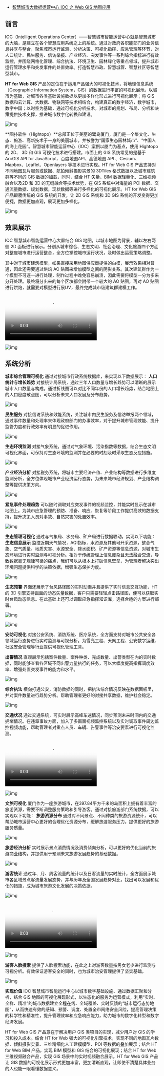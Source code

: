 - [智慧城市大数据运营中心 IOC 之 Web GIS 地图应用](https://zhuanlan.zhihu.com/p/363956860)



## **前言**

IOC（Intelligent Operations  Center）——智慧城市智能运营中心就是智慧城市的大脑，是建立在各个智慧应用系统之上的系统。通过对政府各职能部门的业务信息共享与整合，聚焦城市运行监测、分析决策、可视化指挥、应急管理等环节，对人口统计、民生服务、信访举报、产业经济、突发事件等一系列综合指标进行有效监控，并围绕网格化管理、综合执法、环境卫生、园林绿化等重点领域，提升城市运行管理水平和突发事件的处置效率。打造智慧市政、智慧城管、智慧社区等智慧型城市。

**HT for Web GIS** 产品的定位在于运用产品强大的可视化技术，将地理信息系统（Geographic Information  System，GIS）的数据进行丰富的可视化展示。以城市为基础，对城市各类基础设施数据以更加多样化形式进行可视化展示；将 GIS  数据和云计算、大数据、物联网等技术相结合，构建真正的数字经济，数字城市，数字中国；以时空为基础，通过可视化分析技术，对城市的规划、布局、分析和决策提供技术支撑，推进城市数字化转换和建设。

![img](https://pic3.zhimg.com/80/v2-8b91e3bc16355fef36d0be2f8a02f666_720w.jpg)


**图扑软件（Hightopo）**总部正位于美丽的鹭岛厦门，厦门是一个集文化、生态、旅游、高新技术于一身的美丽城市，并被誉为“国家生态园林城市”、“中国人的海上花园”。智慧城市智能运营中心（IOC）案例以厦门为基点，使用 Hightopo 的 2D、 3D 和 GIS 可视化技术进行搭建。市面上的 GIS 系统常见的是基于 ArcGIS API for  JavaScript、百度地图API、高德地图 API 、Cesium、Mapbox、Leaflet、Openlayers 等技术进行实现。HT for Web GIS 产品支持对不同地图瓦片服务或数据、航拍倾斜摄影实景的 3DTiles 格式数据以及城市建筑群等不同的 GIS  数据的加载，同时，结合 HT 矢量、BIM 数据轻量化、三维视频融合以及2D 和 3D 的无缝融合等技术优势，在 GIS 系统中对海量的 POI 数据、交通流量数据、规划数据，现状数据等进行多样化的可视化展示。HT for Web GIS 产品颠覆传统的 GIS 系统的开发，让 2D  GIS 系统和 3D GIS 系统的开发变得更加便捷，数据更加直观，展现更加多样化。

![img](https://pic1.zhimg.com/80/v2-b3e2af16d4e16e2c1d0a69908475f924_720w.jpg)



## **效果展示**

IOC 智慧城市智能运营中心大屏结合 GIS 地图，以城市地图为背景，辅以左右两侧 2D 面板进行展示。分别从城市综合、生态文明、社会治理、文化旅游四个方面对整座城市进行运营整合，全方位掌控城市运行状况，及时做出运营策略调整。

其中对于城市建筑模型，如果直接采用地图供应商提供的白模，展示效果相对普通，因此还需要通过烘焙 AO  贴图来增加模型之间的阴影关系。其次建筑群作为一个模型不可逐一进行处理，制作过程中难免容易崩溃，因此需要将模型一分为多来分开处理。最终将分出来的每个区块都会附带一个较大的 AO 贴图，再对 AO 贴图进行烘焙，就需要对模型进行展UV，最终完成城市级建筑群建模工作。

<video class="ztext-gif GifPlayer-gif2mp4" src="https://vdn1.vzuu.com/SD/d729166e-9a98-11eb-a2d6-da476058c233.mp4?disable_local_cache=1&amp;auth_key=1620890122-0-0-58fa7e942eca49c342001a2c2c25ba94&amp;f=mp4&amp;bu=pico&amp;expiration=1620890122&amp;v=hw" data-thumbnail="https://pic1.zhimg.com/v2-820ea75af63c53dfd669aa3ba9d05234_b.jpg" poster="https://pic1.zhimg.com/v2-820ea75af63c53dfd669aa3ba9d05234_b.jpg" data-size="normal" preload="metadata" loop="" playsinline=""></video>

![img](https://pic1.zhimg.com/v2-820ea75af63c53dfd669aa3ba9d05234_b.jpg)



##    **系统分析**

**城市综合管理可视化**
通过对接城市行政系统数据库，来实现以下数据展示：
**人口统计与增长趋势**
对接统计局系统，通过三年人口数量与增长趋势可以清晰的展示城市人口数量与构成。通过折线图可以对比不同年份的人口增长趋势，结合地图上的人口密度散点图，可以分析未来人口发展及分布趋势。

![img](https://pic3.zhimg.com/v2-22f0b7543a5aed0f82d79cfb11c33482_b.jpg)




**民生服务**
对接信访系统和效能系统，关注城市内民生服务及信访举报两个领域，通过事件数量和处理率来体现政府部门的办事效率，对于提升城市管理效能、提升监管力度和行政效率有明显的促进作用。

![img](https://pic2.zhimg.com/80/v2-fdfe7f92abe09b3ac7485245759e673d_720w.jpg)


**生态环境监测**
对接气象系统，通过对气象环境、污染指数等数据，结合生态文明可视化界面，可保持对生态环境的监测并在必要的时刻及时采取生态反应措施。

![img](https://pic3.zhimg.com/v2-a3bac11981bce2b059df2b10184de30e_b.jpg)




**产业经济分析**
对接税务系统，将城市主要经济产值、产业结构等数据进行多维度监测分析，全方位体现城市产业经济运行态势，为未来城市经济规划、产业结构调整等提供决策方向。

![img](https://pic3.zhimg.com/v2-de51d675eec0893e626dd9fd6132bbfe_b.jpg)




**紧急事件处理趋势**
可以随时调取对应突发事件的视频监控，并能实时显示在城市地图上。为城市应急管理的预防、准备、响应、恢复等阶段工作提供高效的数据支持，提升决策人员对事故、自然灾害的处置效率。

![img](https://pic3.zhimg.com/v2-ce14901a18207e0d8ab3190fe53faece_b.jpg)




 
**生态管理可视化**
通过与气象局、水务局、矿产局进行数据联动，实现以下功能：
**生态信息展示**
监控近期天气情况，AQI指标，水资源及其他可开采资源，整合气象、空气质量、地质灾害、水源安全、降水面积、矿产资源等信息资源，对城市生态环境进行实时监测与可视分析。相对于传统管理上信息庞杂且无法融合交流，导致数据毫无规律可循的痛点，我们可以从根本上打破信息壁垒，为管理者解决突出环境问题提供科学的决策依据，增强生态保护力度。

![img](https://pic4.zhimg.com/80/v2-9ba3afd2fb68c4416fc5bdbfc014bdd7_720w.jpg)


**生态预警**
界面还展示了台风路径图的实时动画并且提供了实时信息交互功能，HT 的 3D 引擎支持画面的动态矢量数据，客户只需要轻轻点击路径图，便可以获取实时台风动态信息。在此基础上还可以调取应急指挥知识库，选择合适的方案进行部署。

![img](https://pic3.zhimg.com/v2-7a1128712cdbb1d27845b912b89052c2_b.jpg)



![img](https://pic4.zhimg.com/80/v2-22c8cfe189f5b228de22412cdd658aab_720w.jpg)


 
**安防可视化**
对接公安系统、消防系统、医疗系统，全方面支持对城市公共安全各领域运行态势进行实时监测与可视分析。为雪亮工程、天网工程、公安数字运维、社区安全管理等行业提供可视化管理工具。

**出警情况**
直观展示包括案件数量、案件种类、完成数量、出警类型在内的实时数据，同时能够查看各区域不同出警力量执行的任务，可以大幅度提高指挥调度效率、增强处置突发事件的能力和水平。

![img](https://pic3.zhimg.com/80/v2-f206bcaae8bc59cc5d8b4edafa7157f6_720w.jpg)


**综合执法**
横向打通公安，消防数据的同时，把执法综合情况反映在数据面板里，并对案件数量进行趋势分析。帮助管理者更好的对接共享数据，维护社会稳定。

![img](https://pic3.zhimg.com/v2-223395075dca14c2d087080a70ddb6f2_b.jpg)




**交通状况**
通过交通系统，可实时展示高峰车速情况，同步预测未来时间内的交通拥堵情况。在违章事故方面，加入了多画面视频监控系统以及实时调取事件周边监控视频功能，帮助管理者对重点人员、车辆、告警事件等治安要素进行可视化监测。

<video class="ztext-gif GifPlayer-gif2mp4" src="https://vdn1.vzuu.com/SD/f9d641dc-9b6a-11eb-ba99-160bd3dbd470.mp4?disable_local_cache=1&amp;auth_key=1620890143-0-0-b19423d8b01fe197778c68d79d044ec8&amp;f=mp4&amp;bu=pico&amp;expiration=1620890143&amp;v=hw" data-thumbnail="https://pic3.zhimg.com/v2-7975da50ffc3fd431b7352ff900b38a2_b.jpg" poster="https://pic3.zhimg.com/v2-7975da50ffc3fd431b7352ff900b38a2_b.jpg" data-size="normal" preload="metadata" loop="" playsinline=""></video>

![img](https://pic3.zhimg.com/v2-7975da50ffc3fd431b7352ff900b38a2_b.jpg)




 
**文旅可视化**
厦门作为一座旅游城市，在397.84平方千米的岛面积上拥有着丰富的旅游资源，需要不断调整服务策略和引导游客。通过对接旅游部门系统数据，可以实现以下功能：
**旅游资源分布**
通过对不同景点、不同种类的旅游资源统计，可以帮助城市运营中心更好的合理优化资源分布，缓解旅游服务压力，提供更好的旅游服务质量。

![img](https://pic4.zhimg.com/80/v2-cf7e372723591ee5b3da35ea174b1357_720w.jpg)


**旅游经济分析**
实时展示景点消费情况及消费倾向分析，可以更好的优化当前的旅游商业结构，并提供用于预测未来旅游发展趋势的基础数据。

![img](https://pic3.zhimg.com/80/v2-62fc82c8ea8665d7aeff6d809b18083a_720w.jpg)


**游客统计**
通过年、月、周客流量的统计以及日客流量的实时统计，全方面展示城市各区域景点客流量发展态势，并与历年及全国发展趋势对比，找出可以发展和优化的措施，成为城市旅游文化发展的决策依据。

![img](https://pic2.zhimg.com/80/v2-84995bef2299fdf8a541307136ec7d15_720w.jpg)

<video class="ztext-gif GifPlayer-gif2mp4" src="https://vdn1.vzuu.com/SD/d7b075dc-9a98-11eb-95a9-ae2b259d78a4.mp4?disable_local_cache=1&amp;auth_key=1620890144-0-0-9cb7e5eb34c37796aa5c44d71974d7d9&amp;f=mp4&amp;bu=pico&amp;expiration=1620890144&amp;v=hw" data-thumbnail="https://pic1.zhimg.com/v2-9d4fe9e5dfbf379b10df52b1ddf467f8_b.jpg" poster="https://pic1.zhimg.com/v2-9d4fe9e5dfbf379b10df52b1ddf467f8_b.jpg" data-size="normal" preload="metadata" loop="" playsinline=""></video>

![img](https://pic1.zhimg.com/v2-9d4fe9e5dfbf379b10df52b1ddf467f8_b.jpg)




**游客人脸搜索**
提供了人脸搜索功能，在此之上对游客数量按男女老少进行监测与可视分析。有效保证游客安全的同时，也为城市治安管理提供了坚实基础。

![img](https://pic1.zhimg.com/v2-8303b297adca7af04824fbe697974f24_b.jpg)




**实现价值**
IOC 智慧城市智能运行中心以城市数字基础设施、通过数据汇聚和分析，结合 GIS  地图的可视化展现形式，以生态化的服务为运营模式，利用“实时、全样、精准”的城市数据建立全程在线、全域覆盖、实时反馈的“城市运行态势地图”，从而快速有效的感知、预警、调度、处置全市网络安全风险，提高管理决策的科学性和精准性，提升管理效率和应急响应能力，助力城市的数字化转型和数字经济发展。

HT for Web GIS 产品意在于解决用户 GIS 类项目的实现，减少用户对 GIS 的学习和投入成本。结合 HT for Web  强大的可视化引擎技术，实现不同的地图瓦片数据、倾斜摄影实景、三维精细化人工建模模型、POI 等数据的叠加展示；结合 HT for Web BIM 产品，实现 BIM 模型和 GIS 结合的可视化展现；结合 HT for Web 三维视频融合产品，实现 GIS  场景中的实时视频融合展示。HT for Web GIS 产品让 GIS  数据的可视化展示形式更加丰富，更加清晰直观，让即使不清楚具体业务的人也能一眼看懂数据意义。
